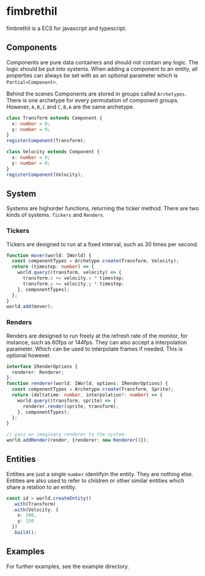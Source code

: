 # fimbrethil

fimbrethil is a ECS for javascript and typescript.

## Components

Components are pure data containers and should not contain any logic. 
The logic should be put into systems.
When adding a component to an entity, all properties can always be set with as an optional parameter which is `Partial<Component>`. 

Behind the scenes Components are stored in groups called `Archetypes`.
There is one archetype for every permutation of component groups. However, `A,B,C` and `C,B,A` are the same archetype.

```typescript
class Transform extends Component {
  x: number = 0;
  y: number = 0;
}
registerComponent(Transform);

class Velocity extends Component {
  x: number = 0;
  y: number = 0;
}
registerComponent(Velocity);
```

## System

Systems are highorder functions, returning the ticker method. There are two kinds of systems. `Tickers` and `Renders`.

### Tickers
Tickers are designed to run at a fixed interval, such as 30 times per second.

```typescript
function mover(world: IWorld) {
  const componentTypes = Archetype.create(Transform, Velocity);
  return (timestep: number) => {
    world.query((transform, velocity) => {
      transform.x += velocity.x * timestep;
      transform.y += velocity.y * timestep;
    }, componentTypes);
  };
}
world.add(mover);
```

### Renders

Renders are designed to run freely at the refresh rate of the monitor, for instance, such as 60fps or 144fps.
They can also accept a interpolation parameter. Which can be used to interpolate frames if needed. This is optional however.

```typescript
interface IRenderOptions {
  renderer: Renderer;
};
function renderer(world: IWorld, options: IRenderOptions) {
  const componentTypes = Archetype.create(Transform, Sprite);
  return (deltatime: number, interpolation?: number) => {
    world.query((transform, sprite) => {
      renderer.render(sprite, transform);
    }, componentTypes);
  };
}

// pass an imaginary renderer to the system.
world.addRender(render, {renderer: new Renderer()});
```

## Entities

Entities are just a single `number` identifyin the entity.
They are nothing else. Entities are also used to refer to children or other similar entities which share a relation to an entity. 

```typescript
const id = world.createEntity()
  .with(Transform)
  .with(Velocity, {
    x: 100,
    y: 150
  })
  .build();
```

## Examples

For further examples, see the example directory.
